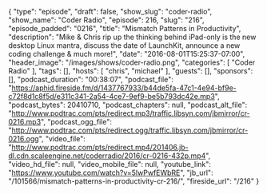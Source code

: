 {
  "type": "episode",
  "draft": false,
  "show_slug": "coder-radio",
  "show_name": "Coder Radio",
  "episode": 216,
  "slug": "216",
  "episode_padded": "0216",
  "title": "Mismatch Patterns in Productivity",
  "description": "Mike & Chris rip up the thinking behind iPad-only is the new desktop Linux mantra, discuss the date of LaunchKit, announce a new coding challenge & much more!",
  "date": "2016-08-01T15:25:37-07:00",
  "header_image": "/images/shows/coder-radio.png",
  "categories": [
    "Coder Radio"
  ],
  "tags": [],
  "hosts": [
    "chris",
    "michael"
  ],
  "guests": [],
  "sponsors": [],
  "podcast_duration": "00:38:07",
  "podcast_file": "https://aphid.fireside.fm/d/1437767933/b44de5fa-47c1-4e94-bf9e-c72f8d1c8f5d/e311c341-2a54-4ce7-9ef9-be5b793dc42e.mp3",
  "podcast_bytes": 20410710,
  "podcast_chapters": null,
  "podcast_alt_file": "http://www.podtrac.com/pts/redirect.mp3/traffic.libsyn.com/jbmirror/cr-0216.mp3",
  "podcast_ogg_file": "http://www.podtrac.com/pts/redirect.ogg/traffic.libsyn.com/jbmirror/cr-0216.ogg",
  "video_file": "http://www.podtrac.com/pts/redirect.mp4/201406.jb-dl.cdn.scaleengine.net/coderradio/2016/cr-0216-432p.mp4",
  "video_hd_file": null,
  "video_mobile_file": null,
  "youtube_link": "https://www.youtube.com/watch?v=5lwPwfEWbRE",
  "jb_url": "/101566/mismatch-patterns-in-productivity-cr-216/",
  "fireside_url": "/216"
}

